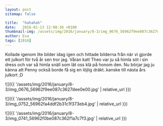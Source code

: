 ```yaml
---
layout: post
sitemap: false

title:  "hahahah"
date:   2016-01-13 12:08:36 +0100
thumbnail-img: /assets/img/2016/january/8-3/img_0676_56962f9ee087c3627dee0e00.jpg
author: Eva
tags: [2016]
---
```


Kollade igenom lite bilder idag igen och hittade bilderna från när vi gjorde ett julkort för två år sen tror jag. Våran katt Theo var ju så himla söt i sin dress och var så himla snäll som lät oss klä på honom den. Nu börjar jag ju känna att Penny också borde få sig en löjlig dräkt..kanske till nästa års julkort ;D

![]({{ '/assets/img/2016/january/8-3/img_0676_56962f9ee087c3627dee0e00.jpg'  | relative_url }})

![]({{ '/assets/img/2016/january/8-3/img_0752_56962fa4ddf2b31c1f373eb4.jpg'  | relative_url }})

![]({{ '/assets/img/2016/january/8-3/img_0741_56962f0be087c362f1a7c7f3.jpg'  | relative_url }})

